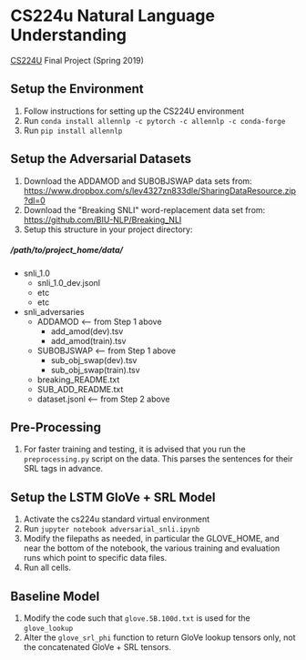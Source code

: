 # CS224u Natural Language Understanding
[CS224U](https://web.stanford.edu/class/cs224u/) Final Project (Spring 2019)

## Setup the Environment
1. Follow instructions for setting up the CS224U environment
2. Run `conda install allennlp -c pytorch -c allennlp -c conda-forge`
3. Run `pip install allennlp`

## Setup the Adversarial Datasets
1. Download the ADDAMOD and SUBOBJSWAP data sets from: https://www.dropbox.com/s/lev4327zn833dle/SharingDataResource.zip?dl=0
2. Download the "Breaking SNLI" word-replacement data set from: https://github.com/BIU-NLP/Breaking_NLI
3. Setup this structure in your project directory:
##### /path/to/project_home/data/
* snli_1.0
    * snli_1.0_dev.jsonl
    * etc
    * etc
* snli_adversaries
    * ADDAMOD <-- from Step 1 above
        * add_amod(dev).tsv
        * add_amod(train).tsv
    * SUBOBJSWAP <-- from Step 1 above
        * sub_obj_swap(dev).tsv
        * sub_obj_swap(train).tsv
    * breaking_README.txt
    * SUB_ADD_README.txt
    * dataset.jsonl <-- from Step 2 above

## Pre-Processing
1. For faster training and testing, it is advised that you run the `preprocessing.py`
script on the data. This parses the sentences for their SRL tags in advance.


## Setup the LSTM GloVe + SRL Model

1. Activate the cs224u standard virtual environment
2. Run `jupyter notebook adversarial_snli.ipynb`
3. Modify the filepaths as needed, in particular the GLOVE_HOME, and near the
bottom of the notebook, the various training and evaluation runs which point to
specific data files.
4. Run all cells.

## Baseline Model
1. Modify the code such that `glove.5B.100d.txt` is used for the `glove_lookup`
2. Alter the `glove_srl_phi` function to return GloVe lookup tensors only, not the
concatenated GloVe + SRL tensors. 
